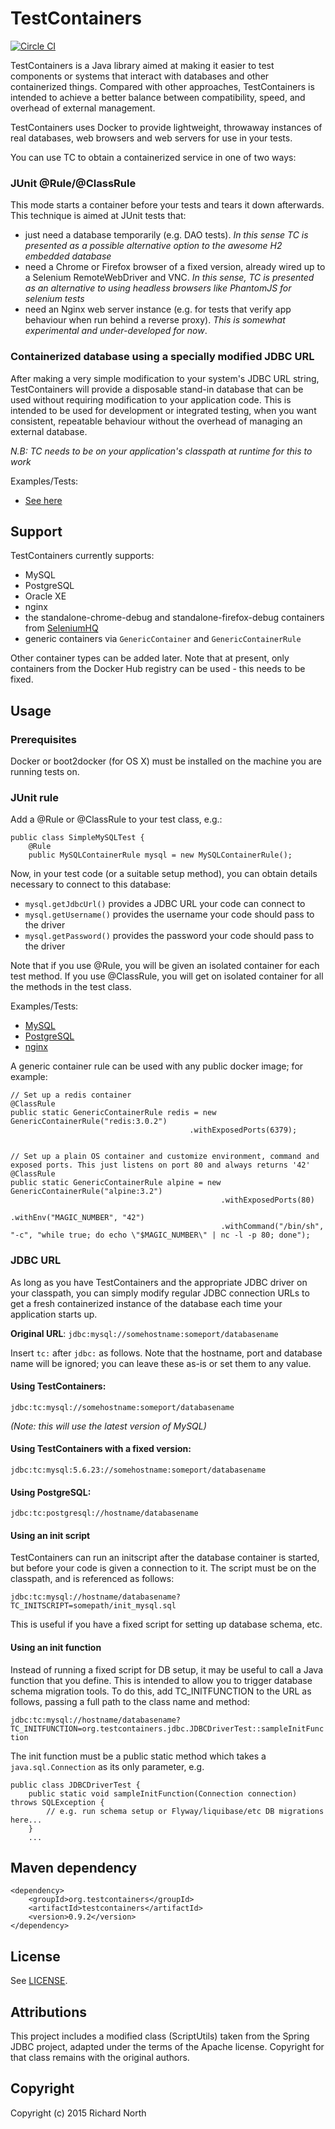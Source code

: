 # TestContainers

[![Circle CI](https://circleci.com/gh/testcontainers/testcontainers-java/tree/master.svg?style=svg)](https://circleci.com/gh/testcontainers/testcontainers-java/tree/master)

TestContainers is a Java library aimed at making it easier to test components or systems that interact with databases and other containerized things. Compared with other approaches, TestContainers is intended to achieve a better balance between compatibility, speed, and overhead of external management.

TestContainers uses Docker to provide lightweight, throwaway instances of real databases, web browsers and web servers for use in your tests.

You can use TC to obtain a containerized service in one of two ways:

### JUnit @Rule/@ClassRule 

This mode starts a container before your tests and tears it down afterwards. This technique is aimed at JUnit tests that:
 * just need a database temporarily (e.g. DAO tests). _In this sense TC is presented as a possible alternative option to the awesome H2 embedded database_ 
 * need a Chrome or Firefox browser of a fixed version, already wired up to a Selenium RemoteWebDriver and VNC. _In this sense, TC is presented as an alternative to using headless browsers like PhantomJS for selenium tests_
 * need an Nginx web server instance (e.g. for tests that verify app behaviour when run behind a reverse proxy). _This is somewhat experimental and under-developed for now_.

### Containerized database using a specially modified JDBC URL
 
After making a very simple modification to your system's JDBC URL string, TestContainers will provide a disposable stand-in database that can be used without requiring modification to your application code. This is intended to be used for development or integrated testing, when you want consistent, repeatable behaviour without the overhead of managing an external database.

_N.B: TC needs to be on your application's classpath at runtime for this to work_

Examples/Tests:

 * [See here](https://github.com/testcontainers/testcontainers-java/blob/master/modules/mysql/src/test/java/org/testcontainers/jdbc/JDBCDriverTest.java)

## Support

TestContainers currently supports:

 * MySQL
 * PostgreSQL
 * Oracle XE
 * nginx
 * the standalone-chrome-debug and standalone-firefox-debug containers from [SeleniumHQ](https://github.com/SeleniumHQ/docker-selenium)
 * generic containers via `GenericContainer` and `GenericContainerRule`

Other container types can be added later. Note that at present, only containers from the Docker Hub registry can be used - this needs to be fixed.

## Usage

### Prerequisites

Docker or boot2docker (for OS X) must be installed on the machine you are running tests on.

### JUnit rule

Add a @Rule or @ClassRule to your test class, e.g.:

    public class SimpleMySQLTest {    
        @Rule
        public MySQLContainerRule mysql = new MySQLContainerRule();

Now, in your test code (or a suitable setup method), you can obtain details necessary to connect to this database:

 * `mysql.getJdbcUrl()` provides a JDBC URL your code can connect to
 * `mysql.getUsername()` provides the username your code should pass to the driver
 * `mysql.getPassword()` provides the password your code should pass to the driver
 
Note that if you use @Rule, you will be given an isolated container for each test method. If you use @ClassRule, you will get on isolated container for all the methods in the test class.

Examples/Tests:

 * [MySQL](https://github.com/testcontainers/testcontainers-java/blob/master/modules/mysql/src/test/java/org/testcontainers/junit/SimpleMySQLTest.java)
 * [PostgreSQL](https://github.com/testcontainers/testcontainers-java/blob/master/modules/postgresql/src/test/java/org/testcontainers/junit/SimplePostgreSQLTest.java)
 * [nginx](https://github.com/testcontainers/testcontainers-java/blob/master/modules/nginx/src/test/java/org/testcontainers/junit/SimpleNginxTest.java)

A generic container rule can be used with any public docker image; for example:

    // Set up a redis container
    @ClassRule
    public static GenericContainerRule redis = new GenericContainerRule("redis:3.0.2")
                                            .withExposedPorts(6379);


    // Set up a plain OS container and customize environment, command and exposed ports. This just listens on port 80 and always returns '42'
    @ClassRule
    public static GenericContainerRule alpine = new GenericContainerRule("alpine:3.2")
                                                   .withExposedPorts(80)
                                                   .withEnv("MAGIC_NUMBER", "42")
                                                   .withCommand("/bin/sh", "-c", "while true; do echo \"$MAGIC_NUMBER\" | nc -l -p 80; done");

### JDBC URL

As long as you have TestContainers and the appropriate JDBC driver on your classpath, you can simply modify regular JDBC connection URLs to get a fresh containerized instance of the database each time your application starts up.

**Original URL**: `jdbc:mysql://somehostname:someport/databasename`

Insert `tc:` after `jdbc:` as follows. Note that the hostname, port and database name will be ignored; you can leave these as-is or set them to any value.

#### Using TestContainers:

`jdbc:tc:mysql://somehostname:someport/databasename` 

*(Note: this will use the latest version of MySQL)*

#### Using TestContainers with a fixed version:

`jdbc:tc:mysql:5.6.23://somehostname:someport/databasename`

#### Using PostgreSQL:

`jdbc:tc:postgresql://hostname/databasename`

#### Using an init script 

TestContainers can run an initscript after the database container is started, but before your code is given a connection to it. The script must be on the classpath, and is referenced as follows:

`jdbc:tc:mysql://hostname/databasename?TC_INITSCRIPT=somepath/init_mysql.sql`

This is useful if you have a fixed script for setting up database schema, etc.

#### Using an init function

Instead of running a fixed script for DB setup, it may be useful to call a Java function that you define. This is intended to allow you to trigger database schema migration tools. To do this, add TC_INITFUNCTION to the URL as follows, passing a full path to the class name and method:
 
 `jdbc:tc:mysql://hostname/databasename?TC_INITFUNCTION=org.testcontainers.jdbc.JDBCDriverTest::sampleInitFunction`

The init function must be a public static method which takes a `java.sql.Connection` as its only parameter, e.g.

    public class JDBCDriverTest {
        public static void sampleInitFunction(Connection connection) throws SQLException {
            // e.g. run schema setup or Flyway/liquibase/etc DB migrations here...
        }
        ...

## Maven dependency

    <dependency>
        <groupId>org.testcontainers</groupId>
        <artifactId>testcontainers</artifactId>
        <version>0.9.2</version>
    </dependency>

## License

See [LICENSE](LICENSE).

## Attributions

This project includes a modified class (ScriptUtils) taken from the Spring JDBC project, adapted under the terms of the Apache license. Copyright for that class remains with the original authors.

## Copyright

Copyright (c) 2015 Richard North
